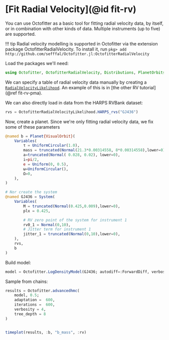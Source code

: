 # [Fit Radial Velocity](@id fit-rv)

You can use Octofitter as a basic tool for fitting radial velocity data, by itself, or in combination with other kinds of data.
Multiple instruments (up to five) are supported.

!!! tip
    Radial velocity modelling is supported in Octofitter via the extension package OctofitterRadialVelocity. To install it, run 
    `pkg> add http://github.com/sefffal/Octofitter.jl:OctofitterRadialVelocity`

Load the packages we'll need:
```julia
using Octofitter, OctofitterRadialVelocity, Distributions, PlanetOrbits, Plots
```

We can specify a table of radial velocity data manually by creating a [`RadialVelocityLikelihood`](@ref). An example of this is in [the other RV tutorial](@ref fit-rv-pma).

We can also directly load in data from the HARPS RVBank dataset:
```julia
rvs = OctofitterRadialVelocityLikelihood.HARPS_rvs("GJ436")
```

Now, create a planet. Since we're only fitting radial velocity data, we
fix some of these parameters
```julia
@named b = Planet{VisualOrbit}(
    Variables(
        τ = UniformCircular(1.0),
        mass = truncated(Normal(21.3*0.00314558, 8*0.00314558),lower=0),
        a=truncated(Normal(	0.028, 0.02), lower=0),
        i=pi/2,
        e = Uniform(0, 0.5),
        ω=UniformCircular(),
        Ω=0,
    ),
)

# Nor create the system
@named GJ436 = System(
    Variables(
        M = truncated(Normal(0.425,0.009),lower=0),
        plx = 0.425,

        # RV zero point of the system for instrument 1
        rv0_1 = Normal(0,10),
        # Jitter term for instrument 1
        jitter_1 = truncated(Normal(0,10),lower=0),
    ),
    rvs,
    b
)
```

Build model:
```julia
model = Octofitter.LogDensityModel(GJ436; autodiff=:ForwardDiff, verbosity=4) # defaults are ForwardDiff, and verbosity=0
```


Sample from chains:
```julia
results = Octofitter.advancedhmc(
    model, 0.5;
    adaptation =  600,
    iterations =  600,
    verbosity = 4,
    tree_depth = 8
)


timeplot(results, :b, "b_mass", :rv)
```
